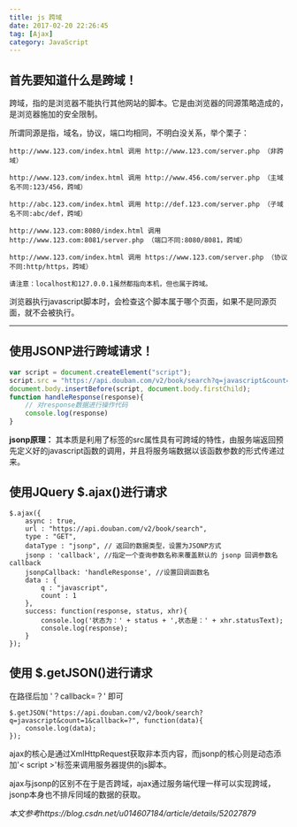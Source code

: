 ```yaml
---
title: js 跨域
date: 2017-02-20 22:26:45
tag: [Ajax]
category: JavaScript
---
```


## 首先要知道什么是跨域！
<!-- more -->
跨域，指的是浏览器不能执行其他网站的脚本。它是由浏览器的同源策略造成的，是浏览器施加的安全限制。

所谓同源是指，域名，协议，端口均相同，不明白没关系，举个栗子：


```
http://www.123.com/index.html 调用 http://www.123.com/server.php （非跨域）

http://www.123.com/index.html 调用 http://www.456.com/server.php （主域名不同:123/456，跨域）

http://abc.123.com/index.html 调用 http://def.123.com/server.php （子域名不同:abc/def，跨域）

http://www.123.com:8080/index.html 调用 http://www.123.com:8081/server.php （端口不同:8080/8081，跨域）

http://www.123.com/index.html 调用 https://www.123.com/server.php （协议不同:http/https，跨域）

请注意：localhost和127.0.0.1虽然都指向本机，但也属于跨域。
```


浏览器执行javascript脚本时，会检查这个脚本属于哪个页面，如果不是同源页面，就不会被执行。

------------
## 使用JSONP进行跨域请求！

```JavaScript
var script = document.createElement("script");
script.src = "https://api.douban.com/v2/book/search?q=javascript&count=1&callback=handleResponse";
document.body.insertBefore(script, document.body.firstChild);
function handleResponse(response){
    // 对response数据进行操作代码
    console.log(response)
}
```

**jsonp原理：**
其本质是利用了标签的src属性具有可跨域的特性，由服务端返回预先定义好的javascript函数的调用，并且将服务端数据以该函数参数的形式传递过来。

## 使用JQuery $.ajax()进行请求
```
$.ajax({
    async : true,
    url : "https://api.douban.com/v2/book/search",
    type : "GET",
    dataType : "jsonp", // 返回的数据类型，设置为JSONP方式
    jsonp : 'callback', //指定一个查询参数名称来覆盖默认的 jsonp 回调参数名 callback
    jsonpCallback: 'handleResponse', //设置回调函数名
    data : {
        q : "javascript",
        count : 1
    },
    success: function(response, status, xhr){
        console.log('状态为：' + status + ',状态是：' + xhr.statusText);
        console.log(response);
    }
});
```
## 使用 $.getJSON()进行请求
在路径后加  '？callback=？'  即可


```
$.getJSON("https://api.douban.com/v2/book/search?q=javascript&count=1&callback=?", function(data){
    console.log(data);
});
```


ajax的核心是通过XmlHttpRequest获取非本页内容，而jsonp的核心则是动态添加'< script >'标签来调用服务器提供的js脚本。


ajax与jsonp的区别不在于是否跨域，ajax通过服务端代理一样可以实现跨域，jsonp本身也不排斥同域的数据的获取。

*本文参考https://blog.csdn.net/u014607184/article/details/52027879*
